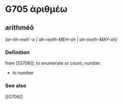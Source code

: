# G705 ἀριθμέω

## arithméō

_(ar-ith-meh'-o | ah-reeth-MEH-oh | ah-reeth-MAY-oh)_

### Definition

from [[G706]]; to enumerate or count; number.

- to number

### See also

[[G706]]

